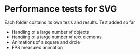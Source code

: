 # Performance tests for SVG

Each folder contains its own tests and results. Test added so far

* Handling of a large number of objects
* Handling of a large number of text elements
* Animations of a square and circle
* FPS measured animation
